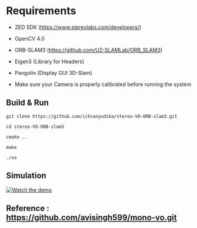 # Requirements

- ZED SDK (https://www.stereolabs.com/developers/)

- OpenCV 4.0

- ORB-SLAM3 (https://github.com/UZ-SLAMLab/ORB_SLAM3)

- Eigen3 (Library for Headers)

- Pangolin (Display GUI 3D-Slam)

- Make sure your Camera is properly calibrated before running the system


## Build & Run

    git clone https://github.com/ichsanyudika/stereo-VO-ORB-slam3.git

    cd stereo-VO-ORB-slam3

    cmake ..

    make

    ./vo

## Simulation 

[![Watch the demo](https://img.youtube.com/vi/OExF3x4gBC8/0.jpg)](https://youtu.be/OExF3x4gBC8)

## Reference : https://github.com/avisingh599/mono-vo.git
